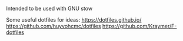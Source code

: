 Intended to be used with GNU stow

Some useful dotfiles for ideas:
https://dotfiles.github.io/
https://github.com/huyvohcmc/dotfiles
https://github.com/Kraymer/F-dotfiles
